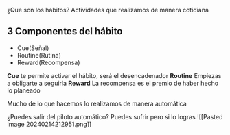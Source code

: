 ¿Que son los hábitos?
Actividades que realizamos de manera cotidiana

## 3 Componentes del hábito
- Cue(Señal)
- Routine(Rutina)
- Reward(Recompensa)

**Cue** te permite activar el hábito, será el desencadenador
**Routine** Empiezas a obligarte a seguirla
**Reward** La recompensa es el premio de haber hecho lo planeado

Mucho de lo que hacemos lo realizamos de manera automática

¿Puedes salir del piloto automático?
Puedes sufrir pero si lo logras
![[Pasted image 20240214212951.png]]
